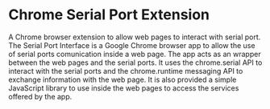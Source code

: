 # Chrome Serial Port Extension
A Chrome browser extension to allow web pages to interact with serial port.
The Serial Port Interface is a Google Chrome browser app to allow the use of serial ports comunication inside a web page.
The app acts as an wrapper between the web pages and the serial ports.
It uses the chrome.serial API to interact with the serial ports and the chrome.runtime messaging API to exchange information with the web page.
It is also provided a simple JavaScript library to use inside the web pages to access the services offered by the app.
